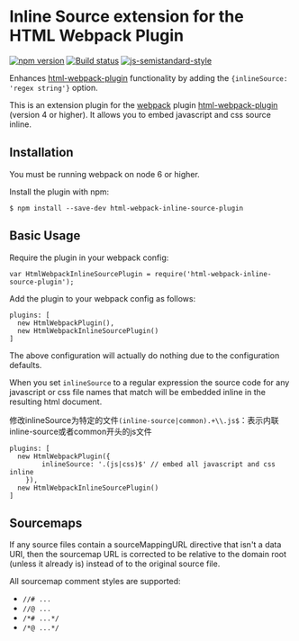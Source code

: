 # Inline Source extension for the HTML Webpack Plugin

[![npm version](https://camo.githubusercontent.com/7c4d8fb58353c5aa6b9281023a174d35d17fbf71/68747470733a2f2f62616467652e667572792e696f2f6a732f68746d6c2d7765627061636b2d696e6c696e652d736f757263652d706c7567696e2e737667)](https://badge.fury.io/js/html-webpack-inline-source-plugin) [![Build status](https://camo.githubusercontent.com/656c72b73c1dee8fef777a3c6d9f0c047a898702/68747470733a2f2f7472617669732d63692e6f72672f44757374696e4a61636b736f6e2f68746d6c2d7765627061636b2d696e6c696e652d736f757263652d706c7567696e2e7376673f6272616e63683d6d6173746572)](https://travis-ci.org/DustinJackson/html-webpack-inline-source-plugin) [![js-semistandard-style](https://camo.githubusercontent.com/55bc97ef202631b6c3c164fafcd245a6153284e2/68747470733a2f2f696d672e736869656c64732e696f2f62616467652f636f64652532307374796c652d73656d697374616e646172642d627269676874677265656e2e7376673f7374796c653d666c61742d737175617265)](https://github.com/Flet/semistandard)

Enhances [html-webpack-plugin](https://github.com/ampedandwired/html-webpack-plugin) functionality by adding the `{inlineSource: 'regex string'}` option.

This is an extension plugin for the [webpack](http://webpack.github.io/) plugin [html-webpack-plugin](https://github.com/ampedandwired/html-webpack-plugin) (version 4 or higher). It allows you to embed javascript and css source inline.

## Installation

You must be running webpack on node 6 or higher.

Install the plugin with npm:

```
$ npm install --save-dev html-webpack-inline-source-plugin
```

## Basic Usage

Require the plugin in your webpack config:

```
var HtmlWebpackInlineSourcePlugin = require('html-webpack-inline-source-plugin');
```

Add the plugin to your webpack config as follows:

```
plugins: [
  new HtmlWebpackPlugin(),
  new HtmlWebpackInlineSourcePlugin()
]  
```

The above configuration will actually do nothing due to the configuration defaults.

When you set `inlineSource` to a regular expression the source code for any javascript or css file names that match will be embedded inline in the resulting html document.

修改inlineSource为特定的文件`(inline-source|common).+\\.js$`：表示内联inline-source或者common开头的js文件

```
plugins: [
  new HtmlWebpackPlugin({
		inlineSource: '.(js|css)$' // embed all javascript and css inline
	}),
  new HtmlWebpackInlineSourcePlugin()
]  
```

## Sourcemaps

If any source files contain a sourceMappingURL directive that isn't a data URI, then the sourcemap URL is corrected to be relative to the domain root (unless it already is) instead of to the original source file.

All sourcemap comment styles are supported:

- `//# ...`
- `//@ ...`
- `/*# ...*/`
- `/*@ ...*/`